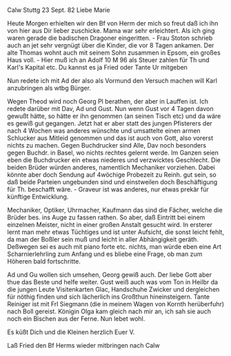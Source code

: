  Calw Stuttg 23 Sept. 82
Liebe Marie

Heute Morgen erhielten wir den Bf von Herm der mich so freut daß ich ihn von hier aus Dir lieber zuschicke. Mama war sehr erleichtert. Als ich ging waren gerade die badischen Dragoner eingeritten. - Frau Stoton schrieb auch an jet sehr vergnügt über die Kinder, die vor 8 Tagen ankamen. Der alte Thomas wohnt auch mit seinem Sohn zusammen in Epsom, ein großes Haus voll. - Hier muß ich an Adolf 10 M 96 als Steuer zahlen für Th und Karl's Kapital etc. Du kannst es ja Fried oder Tante Ur mitgeben

Nun redete ich mit Ad der also als Vormund den Versuch machen will Karl anzubringen als wtbg Bürger.

Wegen Theod wird noch Georg Pl berathen, der aber in Lauffen ist. Ich redete darüber mit Dav, Ad und Gust. Nun wenn Gust vor 4 Tagen davon gewußt hätte, so hätte er ihn genommen (an seinen Tisch etc) und da wäre es gewiß gut gegangen. Jetzt hat er aber statt des jungen Pfisterers der nach 4 Wochen was anderes wünschte und umsattelte einen armen Schlucker aus Mitleid genommen und das ist auch von Gott, also vorerst nichts zu machen. 
Gegen Buchdrucker sind Alle, Dav noch besonders gegen Buchdr. in Basel, wo nichts rechtes gelernt werde. Im Ganzen seien eben die Buchdrucker ein etwas niederes und verzwicktes Geschlecht. Die beiden Brüder würden anderes, namentlich Mechaniker vorziehen. Dabei könnte aber doch Sendung auf 4wöchige Probezeit zu Reinh. gut sein, so daß beide Parteien ungebunden sind und einstweilen doch Beschäftigung für Th. beschafft wäre. - Graveur ist was anderes, nur etwas prekär für künftige Entwicklung.

Mechaniker, Optiker, Uhrmacher, Kaufmann das sind die Fächer, welche die Brüder bes. ins Auge zu fassen rathen. So aber, daß Eintritt bei einem einzelnen Meister, nicht in einer großen Anstalt gesucht wird. In ersterer lernt man mehr etwas Tüchtiges und ist unter Aufsicht, die sonst leicht fehlt, da man der Boßler sein muß und leicht in aller Abhängigkeit geräth. Deßwegen sei es auch mit piano forte etc. nichts, man würde eben eine Art Scharnierlehrling zum Anfang und es bliebe eine Frage, ob man zum Höheren bald fortschritte.

Ad und Gu wollen sich umsehen, Georg gewiß auch. Der liebe Gott aber thue das Beste und helfe weiter. Gust weiß auch was vom Ton in Heilbr da die jungen Leute Visitenkarten Glac‚ Handschuhe Zwicker und dergleichen für nöthig finden und sich lächerlich ins Großthun hineinsteigern. 
Tante Reiniger ist mit Frl Siegmann (die in meinem Wagen von Kornth herüberfuhr) nach Boll gereist. Königin Olga kam gleich nach mir an, ich sah sie auch noch ein Bischen aus der Ferne. Nun lebet wohl.

Es küßt Dich und die Kleinen herzlich
 Euer V.

Laß Fried den Bf Herms wieder mitbringen nach Calw
